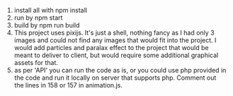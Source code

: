 1. install all with npm install
2. run by npm start
3. build by npm run build
4. This project uses pixijs. It's just a shell, nothing fancy as I had only 3 images and could not find any images that would fit into the project. I would add particles and paralax effect to the project that would be meant to deliver to client, but would require some additional graphical assets for that.
5. as per 'API' you can run the code as is, or you could use php provided in the code and run it locally on server that supports php. Comment out the lines in 158 or 157 in animation.js.